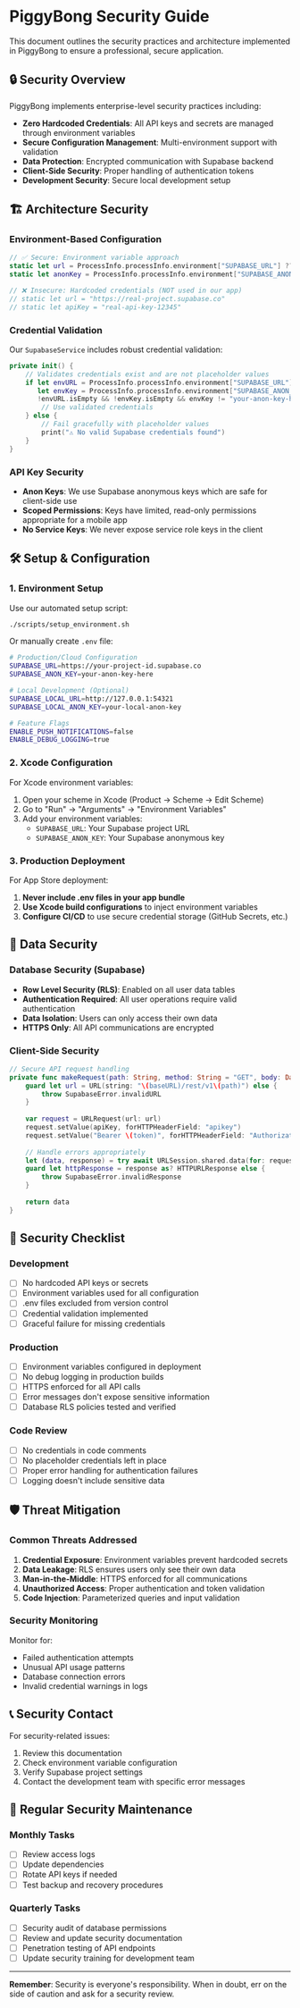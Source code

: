 # PiggyBong Security Guide

This document outlines the security practices and architecture implemented in PiggyBong to ensure a professional, secure application.

## 🔒 Security Overview

PiggyBong implements enterprise-level security practices including:

- **Zero Hardcoded Credentials**: All API keys and secrets are managed through environment variables
- **Secure Configuration Management**: Multi-environment support with validation
- **Data Protection**: Encrypted communication with Supabase backend
- **Client-Side Security**: Proper handling of authentication tokens
- **Development Security**: Secure local development setup

## 🏗️ Architecture Security

### Environment-Based Configuration

```swift
// ✅ Secure: Environment variable approach
static let url = ProcessInfo.processInfo.environment["SUPABASE_URL"] ?? "placeholder"
static let anonKey = ProcessInfo.processInfo.environment["SUPABASE_ANON_KEY"] ?? "placeholder"

// ❌ Insecure: Hardcoded credentials (NOT used in our app)
// static let url = "https://real-project.supabase.co"
// static let apiKey = "real-api-key-12345"
```

### Credential Validation

Our `SupabaseService` includes robust credential validation:

```swift
private init() {
    // Validates credentials exist and are not placeholder values
    if let envURL = ProcessInfo.processInfo.environment["SUPABASE_URL"],
       let envKey = ProcessInfo.processInfo.environment["SUPABASE_ANON_KEY"],
       !envURL.isEmpty && !envKey.isEmpty && envKey != "your-anon-key-here" {
        // Use validated credentials
    } else {
        // Fail gracefully with placeholder values
        print("⚠️ No valid Supabase credentials found")
    }
}
```

### API Key Security

- **Anon Keys**: We use Supabase anonymous keys which are safe for client-side use
- **Scoped Permissions**: Keys have limited, read-only permissions appropriate for a mobile app
- **No Service Keys**: We never expose service role keys in the client

## 🛠️ Setup & Configuration

### 1. Environment Setup

Use our automated setup script:

```bash
./scripts/setup_environment.sh
```

Or manually create `.env` file:

```bash
# Production/Cloud Configuration
SUPABASE_URL=https://your-project-id.supabase.co
SUPABASE_ANON_KEY=your-anon-key-here

# Local Development (Optional)
SUPABASE_LOCAL_URL=http://127.0.0.1:54321
SUPABASE_LOCAL_ANON_KEY=your-local-anon-key

# Feature Flags
ENABLE_PUSH_NOTIFICATIONS=false
ENABLE_DEBUG_LOGGING=true
```

### 2. Xcode Configuration

For Xcode environment variables:

1. Open your scheme in Xcode (Product → Scheme → Edit Scheme)
2. Go to "Run" → "Arguments" → "Environment Variables"
3. Add your environment variables:
   - `SUPABASE_URL`: Your Supabase project URL
   - `SUPABASE_ANON_KEY`: Your Supabase anonymous key

### 3. Production Deployment

For App Store deployment:

1. **Never include .env files in your app bundle**
2. **Use Xcode build configurations** to inject environment variables
3. **Configure CI/CD** to use secure credential storage (GitHub Secrets, etc.)

## 🔐 Data Security

### Database Security (Supabase)

- **Row Level Security (RLS)**: Enabled on all user data tables
- **Authentication Required**: All user operations require valid authentication
- **Data Isolation**: Users can only access their own data
- **HTTPS Only**: All API communications are encrypted

### Client-Side Security

```swift
// Secure API request handling
private func makeRequest(path: String, method: String = "GET", body: Data? = nil) async throws -> Data {
    guard let url = URL(string: "\(baseURL)/rest/v1\(path)") else {
        throw SupabaseError.invalidURL
    }
    
    var request = URLRequest(url: url)
    request.setValue(apiKey, forHTTPHeaderField: "apikey")
    request.setValue("Bearer \(token)", forHTTPHeaderField: "Authorization")
    
    // Handle errors appropriately
    let (data, response) = try await URLSession.shared.data(for: request)
    guard let httpResponse = response as? HTTPURLResponse else {
        throw SupabaseError.invalidResponse
    }
    
    return data
}
```

## 🚨 Security Checklist

### Development

- [ ] No hardcoded API keys or secrets
- [ ] Environment variables used for all configuration
- [ ] .env files excluded from version control
- [ ] Credential validation implemented
- [ ] Graceful failure for missing credentials

### Production

- [ ] Environment variables configured in deployment
- [ ] No debug logging in production builds
- [ ] HTTPS enforced for all API calls
- [ ] Error messages don't expose sensitive information
- [ ] Database RLS policies tested and verified

### Code Review

- [ ] No credentials in code comments
- [ ] No placeholder credentials left in place
- [ ] Proper error handling for authentication failures
- [ ] Logging doesn't include sensitive data

## 🛡️ Threat Mitigation

### Common Threats Addressed

1. **Credential Exposure**: Environment variables prevent hardcoded secrets
2. **Data Leakage**: RLS ensures users only see their own data
3. **Man-in-the-Middle**: HTTPS enforced for all communications
4. **Unauthorized Access**: Proper authentication and token validation
5. **Code Injection**: Parameterized queries and input validation

### Security Monitoring

Monitor for:
- Failed authentication attempts
- Unusual API usage patterns
- Database connection errors
- Invalid credential warnings in logs

## 📞 Security Contact

For security-related issues:
1. Review this documentation
2. Check environment variable configuration
3. Verify Supabase project settings
4. Contact the development team with specific error messages

## 🔄 Regular Security Maintenance

### Monthly Tasks
- [ ] Review access logs
- [ ] Update dependencies
- [ ] Rotate API keys if needed
- [ ] Test backup and recovery procedures

### Quarterly Tasks
- [ ] Security audit of database permissions
- [ ] Review and update security documentation
- [ ] Penetration testing of API endpoints
- [ ] Update security training for development team

---

**Remember**: Security is everyone's responsibility. When in doubt, err on the side of caution and ask for a security review.